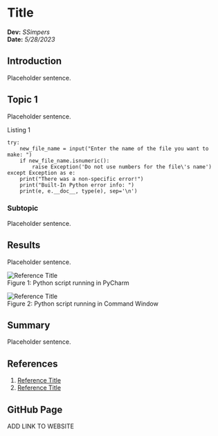 # Title
**Dev:** *SSimpers*  
**Date:** *5/28/2023*

## Introduction
Placeholder sentence.

## Topic 1
Placeholder sentence.

Listing 1
```
try:
    new_file_name = input("Enter the name of the file you want to make: ")
    if new_file_name.isnumeric():
        raise Exception('Do not use numbers for the file\'s name')
except Exception as e:
    print("There was a non-specific error!")
    print("Built-In Python error info: ")
    print(e, e.__doc__, type(e), sep='\n')
```


### Subtopic
Placeholder sentence.

## Results
Placeholder sentence.

![Reference Title](https://encrypted-tbn0.gstatic.com/images?q=tbn:ANd9GcRVzuNH94JSJFBTY091212m-ZIEox8Hxdm9zX23sPhWkDVUEt3wDFKf9IQp_FTW0UYxMKE&usqp=CAU "Reference Title")  
Figure 1: Python script running in PyCharm

![Reference Title](https://encrypted-tbn0.gstatic.com/images?q=tbn:ANd9GcRVzuNH94JSJFBTY091212m-ZIEox8Hxdm9zX23sPhWkDVUEt3wDFKf9IQp_FTW0UYxMKE&usqp=CAU "Reference Title")  
Figure 2: Python script running in Command Window


## Summary
Placeholder sentence.

## References
1. [Reference Title](https://www.google.com "Reference Title")  
2. [Reference Title](https://www.google.com "Reference Title")  

## GitHub Page
ADD LINK TO WEBSITE
